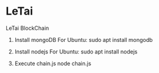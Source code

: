 # LeTai
LeTai BlockChain

1. Install mongoDB
For Ubuntu: sudo apt install mongodb

2. Install nodejs
For Ubuntu: sudo apt install nodejs

3. Execute chain.js
node chain.js
